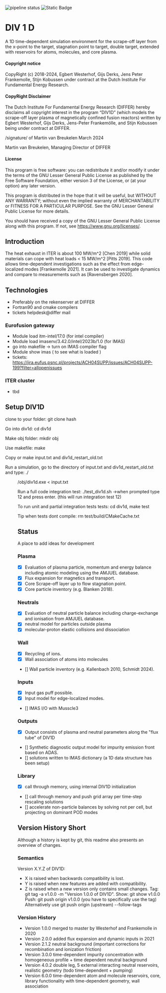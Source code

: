 

![pipeline status](https://git.differ.nl/imm/div1d/badges/main/pipeline.svg)
![Static Badge](https://img.shields.io/badge/license%20-%20LGPLv3%20-%20blue)


# DIV 1 D 
A 1D time-dependent simulation environment for the scrape-off layer from the x-point to the target, stagnation point to target, double target, extended with reservoirs for atoms, molecules, and core plasma.

#### Copyright notice
CopyRight (c) 2018-2024, Egbert Westerhof, Gijs Derks, Jens Peter Frankemolle, Stijn Kobussen under contract at the Dutch Institute For Fundamental Energy Research.

#### CopyRight Disclaimer
The Dutch Institute For Fundamental Energy Research (DIFFER) hereby disclaims all copyright interest in the program “DIV1D” (which models the scrape-off layer plasma of magnetically confined fusion reactors) written by Egbert Westerhof, Gijs Derks, Jens-Peter Frankemölle, and Stijn Kobussen being under contract at DIFFER.

/signature/ of Martin van Breukelen March 2024

Martin van Breukelen, Managing Director of DIFFER

#### License
This program is free software: you can redistribute it and/or modify it under the terms of the GNU  Lesser General Public License as published by the Free Software Foundation, either version 3 of the License, or (at your option) any later version.

This program is distributed in the hope that it will be useful, but WITHOUT ANY WARRANTY; without even the implied warranty of MERCHANTABILITY or FITNESS FOR A PARTICULAR PURPOSE. See the GNU Lesser General Public License for more details.

You should have received a copy of the GNU Lesser General Public License along with this program. If not, see <https://www.gnu.org/licenses/>. 

## Introduction
The heat exhaust in ITER is about 100 MW/m^2 [Chen 2019] while solid materials can cope with heat loads < 15 MW/m^2 [Pitts 2019].
This code allows time-dependent investigations such as the effect from edge-localized modes [Frankemolle 2021].
It can be used to investigate dynamics and compare to measurements such as [Ravensbergen 2020].

## Technologies
* Preferably on the rekenserver at DIFFER
* Fortran90 and cmake compilers
* tickets helpdesk@differ mail
### Eurofusion gateway
* Module load itm-intel/17.0 (for intel compiler)
* Module load imasenv/3.42.0/intel/2023b/1.0 (for IMAS)
* go into makefile -> turn on IMAS compiler flag
* Module show imas ( to see what is loaded )
* tickets: https://jira.eufus.psnc.pl/projects/ACH04SUPP/issues/ACH04SUPP-199?filter=allopenissues
### ITER cluster 
* tbd

## Setup DIV1D
clone to your folder: git clone hash

Go into div1d: cd div1d

Make obj folder: mkdir obj

Use makefile: make 

Copy or make input.txt and div1d_restart_old.txt 

Run a simulation, go to the directory of input.txt and div1d_restart_old.txt and type: ./<dir>/obj/div1d.exe < input.txt

Run a full code integration test: ./test_div1d.sh ->when prompted type 12 and press enter. (this will run integration test 12)

To run unit and partial integration tests  tests: cd div1d, make test

Tip when tests dont compile: rm test/build/CMakeCache.txt

## Status
A place to add ideas for development
### Plasma
- [x] Evaluation of plasma particle, momentum and energy balance including atomic modeling using the AMJUEL database.
- [x] Flux expansion for magnetics and transport.
- [x] Core Scrape-off layer up to flow stagnation point.
- [x] Core particle inventory (e.g. Blanken 2018).
### Neutrals
- [x] Evaluation of neutral particle balance including charge-exchange and ionisation from AMJUEL database.
- [x] neutral model for particles outside plasma
- [x] molecular-proton elastic collisions and dissociation
### Wall
- [x] Recycling of ions.
- [x] Wall association of atoms into molecules
- []  Wall particle inventory (e.g. Kallenbach 2010, Schmidt 2024).
### Inputs
- [x] Input gas puff possible.
- [x] Input model for edge-localized modes.
- [] IMAS I/O with Musscle3
### Outputs
- [x] Output consists of plasma and neutral parameters along the "flux tube" of DIV1D
- [] Synthetic diagnostic output model for impurity emission front based on ADAS.
- [] solutions written to IMAS dictionary (a 1D data structure has been setup)

### Library
- [x] call through memory, using internal DIV1D initialization
- [] call through memory and push grid array per time-step rescaling solutions
- [] accelerate non-particle balances by solving not per cell, but projecting on dominant POD modes

## Version History Short
Although a history is kept by git, this readme also presents an overview of changes.
### Semantics
Version X.Y.Z of DIV1D:
* X is raised when backwards compatibility is lost.
* Y is raised when new features are added with compatibility.
* Z is raised when a new version only contains small changes.
Tag: git tag -a v1.0.0 -m "Version 1.0.0 of DIV1D".
Show: git show v1.0.0
Push: git push origin v1.0.0 (you have to specifically use the tag)
Alternatively use git push origin (upstream) --follow-tags
### Version History
* Version 1.0.0 merged to master by Westerhof and Frankemolle in 2020
* Version 2.0.0 added flux expansion and dynamic inputs in 2021
* Version 2.1.2 neutral background (important corrections for recombination and ionization friction)
* Version 3.0.0 time-dependent impurity concentration with homogeneous profile + time dependent neutral background
* Version 4.0.2 double leg, 5 external interacting neutral reservoirs, realistic geometry (todo time-dependent + pumping)
* Version 6.0.0 time-dependent atom and molecule reservoirs, core, library functionality with time-dependent geometry, wall association

